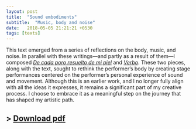 ```yaml
---
layout: post
title:  "Sound embodiments"
subtitle:  "Music, body and noise"
date:   2018-05-05 21:21:21 +0530
tags: [texts]
---
```


This text emerged from a series of reflections on the body, music, and noise. In parallel with these writings—and partly as a result of them—I composed [*De cada poro resuelto de mi piel*](/works/de-cada-poro) and [*Verbo*](/works/verbo). These two pieces, along with the text, sought to rethink the performer’s body by creating stage performances centered on the performer’s personal experience of sound and movement. Although this is an earlier work, and I no longer fully align with all the ideas it expresses, it remains a significant part of my creative process. I choose to embrace it as a meaningful step on the journey that has shaped my artistic path.

## \> [Download pdf](/assets/texts/embodiments.pdf)
